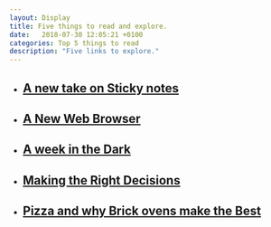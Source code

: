 ```yaml
---
layout: Display
title: Five things to read and explore.
date:   2018-07-30 12:05:21 +0100
categories: Top 5 things to read 
description: "Five links to explore."
---
```


<ul>
    <li>
        <a href="https://design-milk.com/do-away-with-sticky-notes-and-always-have-your-lists-with-you/" target="_blank"><h2>A new take on Sticky notes</h2>
        </a>
    </li>
    <li>
        <a href="https://refresh.study/" target="_blank"><h2>A New Web Browser</h2>
        </a>
    </li>
    <li>
        <a href="https://www.theatlantic.com/health/archive/2018/07/darkness-therapy-czech-republic/564365/" target="_blank"><h2>A week in the Dark</h2>
        </a>
    </li>
    <li>
        <a href="https://www.raptitude.com/2018/07/right-decision/" target="_blank"><h2>Making the Right Decisions</h2>
        </a>
    </li>
    <li>
        <a href="https://www.npr.org/sections/thesalt/2018/07/23/630544154/pizza-physics-why-brick-ovens-bake-the-perfect-italian-style-pie?t=1532961589811" target="_blank"><h2>Pizza and why Brick ovens make the Best</h2>
        </a>
    </li>
</ul>